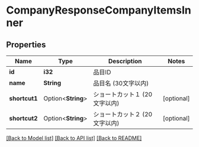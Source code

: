 # CompanyResponseCompanyItemsInner

## Properties

Name | Type | Description | Notes
------------ | ------------- | ------------- | -------------
**id** | **i32** | 品目ID | 
**name** | **String** | 品目名 (30文字以内) | 
**shortcut1** | Option<**String**> | ショートカット１ (20文字以内) | [optional]
**shortcut2** | Option<**String**> | ショートカット２ (20文字以内) | [optional]

[[Back to Model list]](../README.md#documentation-for-models) [[Back to API list]](../README.md#documentation-for-api-endpoints) [[Back to README]](../README.md)


